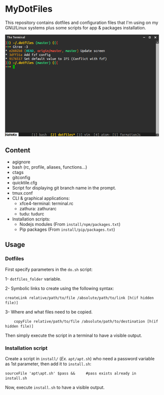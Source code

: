 MyDotFiles
==========

This repository contains dotfiles and configuration files that I'm using on my GNU/Linux systems plus some scripts for app & packages installation.

<div style="text-align:center"><img src=".img/terminal.jpg" alt="Basic terminal window" /></div>

Content
-------

- agignore
- bash (rc, profile, aliases, functions...)
- ctags
- gitconfig
- quicktile.cfg
- Script for displaying git branch name in the prompt.
- tmux.conf
- CLI & graphical applications:
  * xfce4-terminal: terminal.rc
  * zathura: zathurarc
  * tudu: tudurc
- Installation scripts:
  * Nodejs modules (From `install/npm/packages.txt`)
  * Pip packages (From `install/pip/packages.txt`)

Usage
-----

### Dotfiles

First specify parameters in the `do.sh` script:

1- `dotfiles_folder` variable.

2- Symbolic links to create using the following syntax:

```
createLink relative/path/to/file /absolute/path/to/link [h(if hidden file)]
```

3- Where and what files need to be copied.

```
    copyFile relative/path/to/file /absolute/path/to/destination [h(if hidden file)]
```

Then simply execute the script in a terminal to have a visible output.

### Installation script

Create a script in `install/` (*Ex.* `apt/apt.sh`) who need a password variable as 1st parameter, then add it to `install.sh`:

```
sourceFile 'apt\apt.sh' $pass &&	 #pass exists already in install.sh
```

Now, execute `install.sh` to have a visible output.
